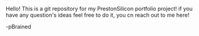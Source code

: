 Hello! This is a git repository for my PrestonSilicon portfolio project! if you have any question's ideas feel free to do it, you cn reach out to me here! 

-pBrained
